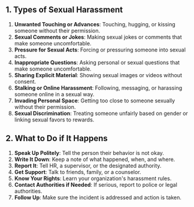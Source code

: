 ## 1. Types of Sexual Harassment

1. **Unwanted Touching or Advances**: Touching, hugging, or kissing someone without their permission.  
2. **Sexual Comments or Jokes**: Making sexual jokes or comments that make someone uncomfortable.  
3. **Pressure for Sexual Acts**: Forcing or pressuring someone into sexual acts.  
4. **Inappropriate Questions**: Asking personal or sexual questions that make someone uncomfortable.  
5. **Sharing Explicit Material**: Showing sexual images or videos without consent.  
6. **Stalking or Online Harassment**: Following, messaging, or harassing someone online in a sexual way.  
7. **Invading Personal Space**: Getting too close to someone sexually without their permission.  
8. **Sexual Discrimination**: Treating someone unfairly based on gender or linking sexual favors to rewards.

## 2. What to Do if It Happens

1. **Speak Up Politely**: Tell the person their behavior is not okay.  
2. **Write It Down**: Keep a note of what happened, when, and where.  
3. **Report It**: Tell HR, a supervisor, or the designated authority.  
4. **Get Support**: Talk to friends, family, or a counselor.  
5. **Know Your Rights**: Learn your organization's harassment rules.  
6. **Contact Authorities if Needed**: If serious, report to police or legal authorities.  
7. **Follow Up**: Make sure the incident is addressed and action is taken.
